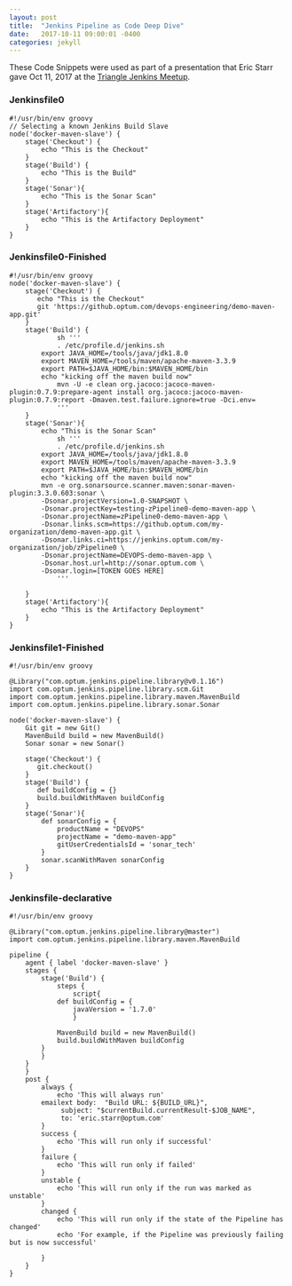```yaml
---
layout: post
title:  "Jenkins Pipeline as Code Deep Dive"
date:   2017-10-11 09:00:01 -0400
categories: jekyll
---
```


These Code Snippets were used as part of a presentation that Eric Starr gave Oct 11, 2017 at the [Triangle Jenkins Meetup](https://www.meetup.com/Raleigh-Jenkins-Area-Meetup/events/241684336/).

### Jenkinsfile0
    #!/usr/bin/env groovy
    // Selecting a known Jenkins Build Slave
    node('docker-maven-slave') {
        stage('Checkout') {
	        echo "This is the Checkout"
	    }
	    stage('Build') {
		    echo "This is the Build"
	    }
	    stage('Sonar'){
		    echo "This is the Sonar Scan"  
	    }
	    stage('Artifactory'){
		    echo "This is the Artifactory Deployment"
	    }
    }

### Jenkinsfile0-Finished
	#!/usr/bin/env groovy
	node('docker-maven-slave') {
		stage('Checkout') {
		   echo "This is the Checkout"
		   git 'https://github.optum.com/devops-engineering/demo-maven-app.git'
		}
		stage('Build') {
	            sh '''
		    	. /etc/profile.d/jenkins.sh
			export JAVA_HOME=/tools/java/jdk1.8.0
			export MAVEN_HOME=/tools/maven/apache-maven-3.3.9
			export PATH=$JAVA_HOME/bin:$MAVEN_HOME/bin
			echo "kicking off the maven build now"
	         	mvn -U -e clean org.jacoco:jacoco-maven-plugin:0.7.9:prepare-agent install org.jacoco:jacoco-maven-plugin:0.7.9:report -Dmaven.test.failure.ignore=true -Dci.env=
	            '''
		}
		stage('Sonar'){
		    echo "This is the Sonar Scan"
	            sh '''
		    	. /etc/profile.d/jenkins.sh
			export JAVA_HOME=/tools/java/jdk1.8.0
			export MAVEN_HOME=/tools/maven/apache-maven-3.3.9
			export PATH=$JAVA_HOME/bin:$MAVEN_HOME/bin
			echo "kicking off the maven build now"
			mvn -e org.sonarsource.scanner.maven:sonar-maven-plugin:3.3.0.603:sonar \
			-Dsonar.projectVersion=1.0-SNAPSHOT \
			-Dsonar.projectKey=testing-zPipeline0-demo-maven-app \
			-Dsonar.projectName=zPipeline0-demo-maven-app \
			-Dsonar.links.scm=https://github.optum.com/my-organization/demo-maven-app.git \
			-Dsonar.links.ci=https://jenkins.optum.com/my-organization/job/zPipeline0 \
			-Dsonar.projectName=DEVOPS-demo-maven-app \
			-Dsonar.host.url=http://sonar.optum.com \
			-Dsonar.login=[TOKEN GOES HERE]
	            '''
		   
		}
		stage('Artifactory'){
			echo "This is the Artifactory Deployment"
		}
	}

### Jenkinsfile1-Finished
	#!/usr/bin/env groovy
	
	@Library("com.optum.jenkins.pipeline.library@v0.1.16")
	import com.optum.jenkins.pipeline.library.scm.Git
	import com.optum.jenkins.pipeline.library.maven.MavenBuild
	import com.optum.jenkins.pipeline.library.sonar.Sonar
	
	node('docker-maven-slave') {
		Git git = new Git()
		MavenBuild build = new MavenBuild()
		Sonar sonar = new Sonar()
	
		stage('Checkout') {
		   git.checkout()
		}
		stage('Build') {
		   def buildConfig = {}
		   build.buildWithMaven buildConfig
		}
		stage('Sonar'){
		    def sonarConfig = {
		        productName = "DEVOPS"              
		        projectName = "demo-maven-app"      
		        gitUserCredentialsId = 'sonar_tech'
		    }
		    sonar.scanWithMaven sonarConfig
		}
	}
	
### Jenkinsfile-declarative
	#!/usr/bin/env groovy
	
	@Library("com.optum.jenkins.pipeline.library@master")
	import com.optum.jenkins.pipeline.library.maven.MavenBuild
	
	pipeline {
	    agent { label 'docker-maven-slave' }
	    stages {
	        stage('Build') {
	            steps {
	                script{
			    def buildConfig = {
			        javaVersion = '1.7.0'
		            }
				
			    MavenBuild build = new MavenBuild()
			    build.buildWithMaven buildConfig
			}
		    }
		}       
	    }
	    post {
	        always {
	            echo 'This will always run'
			emailext body:  "Build URL: ${BUILD_URL}", 
				 subject: "$currentBuild.currentResult-$JOB_NAME", 
				 to: 'eric.starr@optum.com'
	        }
	        success {
	            echo 'This will run only if successful'
	        }
	        failure {
	            echo 'This will run only if failed'
	        }
	        unstable {
	            echo 'This will run only if the run was marked as unstable'
	        }
	        changed {
	            echo 'This will run only if the state of the Pipeline has changed'
	            echo 'For example, if the Pipeline was previously failing but is now successful'
	
	        }
	    }
	}




